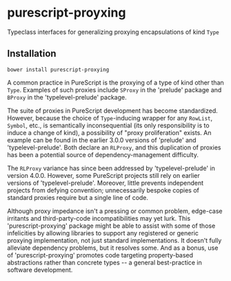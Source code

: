 # purescript-proyxing

Typeclass interfaces for generalizing proxying encapsulations of kind `Type`

## Installation

```
bower install purescript-proxying
```

A common practice in PureScript is the proxying of a type of kind other than `Type`. Examples of such proxies include `SProxy` in the 'prelude' package and `BProxy` in the 'typelevel-prelude' package.

The suite of proxies in PureScript development has become standardized. However, because the choice of `Type`-inducing wrapper for any `RowList`, `Symbol`, etc., is semantically inconsequential (its only responsibility is to induce a change of kind), a possibility of "proxy proliferation" exists. An example can be found in the earlier 3.0.0 versions of 'prelude' and 'typelevel-prelude'. Both declare an `RLProxy`, and this duplication of proxies has been a potential source of dependency-management difficulty.

The `RLProxy` variance has since been addressed by 'typelevel-prelude' in version 4.0.0. However, some PureScript projects still rely on earlier versions of 'typelevel-prelude'. Moreover, little prevents independent projects from defying convention; unnecessarily bespoke copies of standard proxies require but a single line of code.

Although proxy impedance isn't a pressing or common problem, edge-case irritants and third-party-code incompatibilities may yet lurk. This 'purescript-proxying' package might be able to assist with some of those infelicities by allowing libraries to support any registered or generic proxying implementation, not just standard implementations. It doesn't fully alleviate dependency problems, but it resolves some. And as a bonus, use of 'purescript-proxying' promotes code targeting property-based abstractions rather than concrete types -- a general best-practice in software development.
